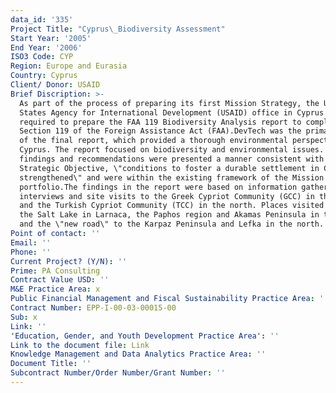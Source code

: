 ```yaml
---
data_id: '335'
Project Title: "Cyprus\_Biodiversity Assessment"
Start Year: '2005'
End Year: '2006'
ISO3 Code: CYP
Region: Europe and Eurasia
Country: Cyprus
Client/ Donor: USAID
Brief Discription: >-
  As part of the process of preparing its first Mission Strategy, the United
  States Agency for International Development (USAID) office in Cyprus was
  required to prepare the FAA 119 Biodiversity Analysis report to comply with
  Section 119 of the Foreign Assistance Act (FAA).DevTech was the primary author
  of the final report, which provided a thorough environmental perspective of
  Cyprus. The report focused on biodiversity and environmental issues. The
  findings and recommendations were presented a manner consistent with USAID's
  Strategic Objective, \"conditions to foster a durable settlement in Cyprus are
  strengthened\" and were within the existing framework of the Mission's
  portfolio.The findings in the report were based on information gathered during
  interviews and site visits to the Greek Cypriot Community (GCC) in the south
  and the Turkish Cypriot Community (TCC) in the north. Places visited included
  the Salt Lake in Larnaca, the Paphos region and Akamas Peninsula in the south
  and the \"new road\" to the Karpaz Peninsula and Lefka in the north.
Point of contact: ''
Email: ''
Phone: ''
Current Project? (Y/N): ''
Prime: PA Consulting
Contract Value USD: ''
M&E Practice Area: x
Public Financial Management and Fiscal Sustainability Practice Area: ''
Contract Number: EPP-I-00-03-00015-00
Sub: x
Link: ''
'Education, Gender, and Youth Development Practice Area': ''
Link to the document file: Link
Knowledge Management and Data Analytics Practice Area: ''
Document Title: ''
Subcontract Number/Order Number/Grant Number: ''
---
```


